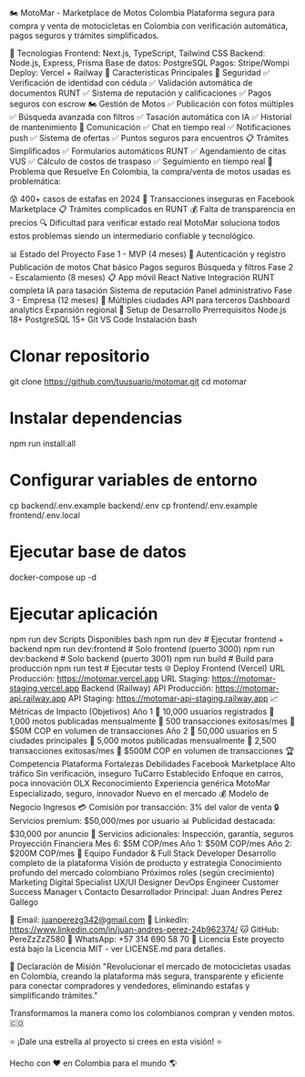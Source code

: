 🏍️ MotoMar - Marketplace de Motos Colombia
Plataforma segura para compra y venta de motocicletas en Colombia con verificación automática, pagos seguros y trámites simplificados.

🚀 Tecnologías
Frontend: Next.js, TypeScript, Tailwind CSS
Backend: Node.js, Express, Prisma
Base de datos: PostgreSQL
Pagos: Stripe/Wompi
Deploy: Vercel + Railway
📱 Características Principales
🔐 Seguridad
✅ Verificación de identidad con cédula
✅ Validación automática de documentos RUNT
✅ Sistema de reputación y calificaciones
✅ Pagos seguros con escrow
🏍️ Gestión de Motos
✅ Publicación con fotos múltiples
✅ Búsqueda avanzada con filtros
✅ Tasación automática con IA
✅ Historial de mantenimiento
💬 Comunicación
✅ Chat en tiempo real
✅ Notificaciones push
✅ Sistema de ofertas
✅ Puntos seguros para encuentros
📋 Trámites Simplificados
✅ Formularios automáticos RUNT
✅ Agendamiento de citas VUS
✅ Cálculo de costos de traspaso
✅ Seguimiento en tiempo real
🎯 Problema que Resuelve
En Colombia, la compra/venta de motos usadas es problemática:

😰 400+ casos de estafas en 2024
📱 Transacciones inseguras en Facebook Marketplace
📋 Trámites complicados en RUNT
💰 Falta de transparencia en precios
🔍 Dificultad para verificar estado real
MotoMar soluciona todos estos problemas siendo un intermediario confiable y tecnológico.

📊 Estado del Proyecto
Fase 1 - MVP (4 meses) 🔄
 Autenticación y registro
 Publicación de motos
 Chat básico
 Pagos seguros
 Búsqueda y filtros
Fase 2 - Escalamiento (8 meses) 📋
 App móvil React Native
 Integración RUNT completa
 IA para tasación
 Sistema de reputación
 Panel administrativo
Fase 3 - Empresa (12 meses) 🚀
 Múltiples ciudades
 API para terceros
 Dashboard analytics
 Expansión regional
🔧 Setup de Desarrollo
Prerrequisitos
Node.js 18+
PostgreSQL 15+
Git
VS Code
Instalación
bash
# Clonar repositorio
git clone https://github.com/tuusuario/motomar.git
cd motomar

# Instalar dependencias
npm run install:all

# Configurar variables de entorno
cp backend/.env.example backend/.env
cp frontend/.env.example frontend/.env.local

# Ejecutar base de datos
docker-compose up -d

# Ejecutar aplicación
npm run dev
Scripts Disponibles
bash
npm run dev              # Ejecutar frontend + backend
npm run dev:frontend     # Solo frontend (puerto 3000)
npm run dev:backend      # Solo backend (puerto 3001)
npm run build           # Build para producción
npm run test            # Ejecutar tests
🌐 Deploy
Frontend (Vercel)
URL Producción: https://motomar.vercel.app
URL Staging: https://motomar-staging.vercel.app
Backend (Railway)
API Producción: https://motomar-api.railway.app
API Staging: https://motomar-api-staging.railway.app
📈 Métricas de Impacto (Objetivos)
Año 1
🎯 10,000 usuarios registrados
🎯 1,000 motos publicadas mensualmente
🎯 500 transacciones exitosas/mes
🎯 $50M COP en volumen de transacciones
Año 2
🎯 50,000 usuarios en 5 ciudades principales
🎯 5,000 motos publicadas mensualmente
🎯 2,500 transacciones exitosas/mes
🎯 $500M COP en volumen de transacciones
🏆 Competencia
Plataforma	Fortalezas	Debilidades
Facebook Marketplace	Alto tráfico	Sin verificación, inseguro
TuCarro	Establecido	Enfoque en carros, poca innovación
OLX	Reconocimiento	Experiencia genérica
MotoMar	Especializado, seguro, innovador Nuevo en el mercado
💰 Modelo de Negocio
Ingresos
💳 Comisión por transacción: 3% del valor de venta
🔒 Servicios premium: $50,000/mes por usuario
📊 Publicidad destacada: $30,000 por anuncio
🔧 Servicios adicionales: Inspección, garantía, seguros
Proyección Financiera
Mes 6: $5M COP/mes
Año 1: $50M COP/mes
Año 2: $200M COP/mes
👥 Equipo
Fundador & Full Stack Developer
Desarrollo completo de la plataforma
Visión de producto y estrategia
Conocimiento profundo del mercado colombiano
Próximos roles (según crecimiento)
Marketing Digital Specialist
UX/UI Designer
DevOps Engineer
Customer Success Manager
📞 Contacto
Desarrollador Principal: Juan Andres Perez Gallego

📧 Email: juanperezg342@gmail.com
🔗 LinkedIn: https://www.linkedin.com/in/juan-andres-perez-24b962374/
🐱 GitHub: PereZzZzZ580
📱 WhatsApp: +57 314 690 58 70
📄 Licencia
Este proyecto está bajo la Licencia MIT - ver LICENSE.md para detalles.

🎯 Declaración de Misión
"Revolucionar el mercado de motocicletas usadas en Colombia, creando la plataforma más segura, transparente y eficiente para conectar compradores y vendedores, eliminando estafas y simplificando trámites."

Transformamos la manera como los colombianos compran y venden motos. 🇨🇴

⭐ ¡Dale una estrella al proyecto si crees en esta visión! ⭐

Hecho con ❤️ en Colombia para el mundo 🌎


